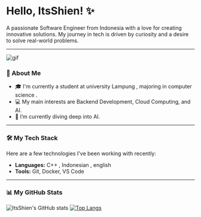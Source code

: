 # Hello, ItsShien! ✨
A passionate Software Engineer from Indonesia with a love for creating innovative solutions. My journey in tech is driven by curiosity and a desire to solve real-world problems.

---

![gif](https://github.com/user-attachments/assets/2520471f-272f-4eda-b15a-a4f379b1f712)


### 🚀 About Me

- 🎓 I'm currently a student at university Lampung , majoring in computer science .
- 💻 My main interests are Backend Development, Cloud Computing, and AI.
- 🌱 I’m currently diving deep into AI.

---

### 🛠️ My Tech Stack

Here are a few technologies I've been working with recently:

- **Languages:** C++ , Indonesian , english
- **Tools:** Git, Docker, VS Code

---

### 📊 My GitHub Stats

![ItsShien's GitHub stats](https://github-readme-stats.vercel.app/api?username=ItsShien&show_icons=true&theme=radical)
[![Top Langs](https://github-readme-stats.vercel.app/api/top-langs/?username=ItsShien&layout=compact&theme=vision-friendly-dark)](https://github.com/anuraghazra/github-readme-stats)
